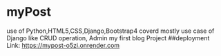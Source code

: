 # myPost
use of Python,HTML5,CSS,Django,Bootstrap4
coverd mostly use case of Django like CRUD operation, Admin
my first blog Project
##deployment Link: https://mypost-o5zi.onrender.com
